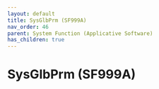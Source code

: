 ```yaml
---
layout: default
title: SysGlbPrm (SF999A)
nav_order: 46
parent: System Function (Applicative Software)
has_children: true
---
```

# SysGlbPrm (SF999A)

